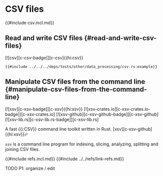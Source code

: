 # CSV files

{{#include csv.incl.md}}

## Read and write CSV files {#read-and-write-csv-files}

[![csv][c-csv-badge]][c-csv]{{hi:csv}}

```rust,editable
{{#include ../../../deps/tests/other/data_processing/csv.rs:example}}
```

## Manipulate CSV files from the command line {#manipulate-csv-files-from-the-command-line}

[![xsv][c-xsv-badge]][c-xsv]{{hi:xsv}}
[![xsv-crates.io][c-xsv-crates.io-badge]][c-xsv-crates.io]
[![xsv-github][c-xsv-github-badge]][c-xsv-github]
[![xsv-lib.rs][c-xsv-lib.rs-badge]][c-xsv-lib.rs]

A fast {{i:CSV}} command line toolkit written in Rust. [xsv][c-xsv-github]{{hi:xsv}}⮳

`xsv` is a command line program for indexing, slicing, analyzing, splitting and joining CSV files.

{{#include refs.incl.md}}
{{#include ../../refs/link-refs.md}}

<div class="hidden">
TODO P1: organize / edit
</div>
